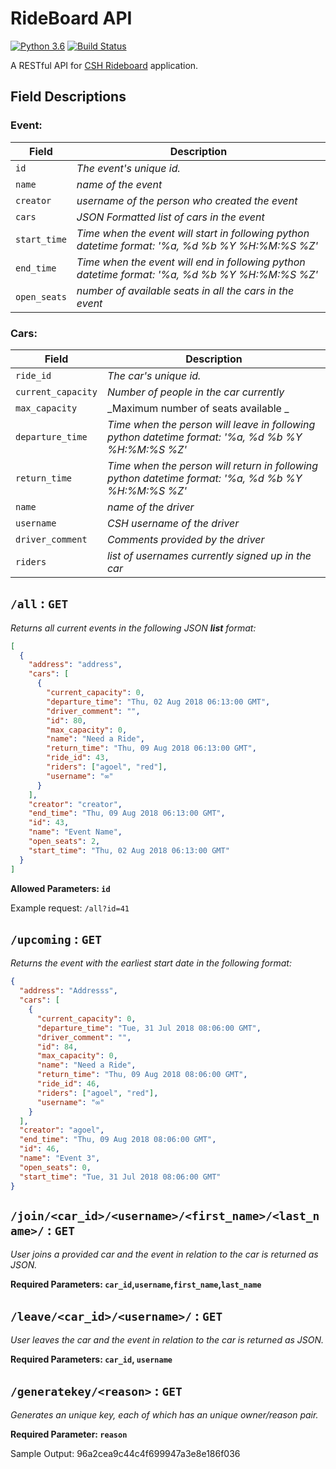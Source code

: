 # RideBoard API
[![Python 3.6](https://img.shields.io/badge/python-3.6-blue.svg)](https://www.python.org/downloads/release/python-360/)
[![Build Status](https://travis-ci.org/ag-ayush/RideBoardAPI.svg?branch=master)](https://travis-ci.org/ag-ayush/RideBoardAPI)

A RESTful API for [CSH Rideboard](https://github.com/ag-ayush/rides) application.


## Field Descriptions

### Event:

Field | Description
------|------------
`id` | _The event's unique id._
`name` | _name of the event_
`creator` | _username of the person who created the event_
`cars` | _JSON Formatted list of cars in the event_
`start_time` | _Time when the event will start in following python datetime format: '%a, %d %b %Y %H:%M:%S %Z'_
`end_time` | _Time when the event will end in following python datetime format: '%a, %d %b %Y %H:%M:%S %Z'_
`open_seats` | _number of available seats in all the cars in the event_

### Cars:

Field | Description
------|------------
`ride_id` | _The car's unique id._
`current_capacity` | _Number of people in the car currently_
`max_capacity` | _Maximum number of seats available _
`departure_time` | _Time when the person will leave in following python datetime format: '%a, %d %b %Y %H:%M:%S %Z'_
`return_time` | _Time when the person will return in following python datetime format: '%a, %d %b %Y %H:%M:%S %Z'_
`name` | _name of the driver_
`username` | _CSH username of the driver_
`driver_comment` | _Comments provided by the driver_
`riders` | _list of usernames currently signed up in the car_


## `/all` : `GET`

_Returns all current events in the following JSON __list__ format:_

```json
[
  {
    "address": "address", 
    "cars": [
      {
        "current_capacity": 0, 
        "departure_time": "Thu, 02 Aug 2018 06:13:00 GMT", 
        "driver_comment": "", 
        "id": 80, 
        "max_capacity": 0, 
        "name": "Need a Ride", 
        "return_time": "Thu, 09 Aug 2018 06:13:00 GMT", 
        "ride_id": 43, 
        "riders": ["agoel", "red"], 
        "username": "∞"
      }
    ], 
    "creator": "creator", 
    "end_time": "Thu, 09 Aug 2018 06:13:00 GMT", 
    "id": 43, 
    "name": "Event Name", 
    "open_seats": 2, 
    "start_time": "Thu, 02 Aug 2018 06:13:00 GMT"
  }
]
```

**Allowed Parameters: `id`**

Example request: `/all?id=41`


## `/upcoming` : `GET`

_Returns the event with the earliest start date in the following format:_

```json
{
  "address": "Addresss", 
  "cars": [
    {
      "current_capacity": 0, 
      "departure_time": "Tue, 31 Jul 2018 08:06:00 GMT", 
      "driver_comment": "", 
      "id": 84, 
      "max_capacity": 0, 
      "name": "Need a Ride", 
      "return_time": "Thu, 09 Aug 2018 08:06:00 GMT", 
      "ride_id": 46, 
      "riders": ["agoel", "red"], 
      "username": "∞"
    }
  ], 
  "creator": "agoel", 
  "end_time": "Thu, 09 Aug 2018 08:06:00 GMT", 
  "id": 46, 
  "name": "Event 3", 
  "open_seats": 0, 
  "start_time": "Tue, 31 Jul 2018 08:06:00 GMT"
}
```


## `/join/<car_id>/<username>/<first_name>/<last_name>/` : `GET`

_User joins a provided car and the event in relation to the car is returned as JSON._

**Required Parameters: `car_id`,`username`,`first_name`,`last_name`**


## `/leave/<car_id>/<username>/` : `GET`

_User leaves the car and the event in relation to the car is returned as JSON._

**Required Parameters: `car_id`, `username`**


## `/generatekey/<reason>` : `GET`

_Generates an unique key, each of which has an unique owner/reason pair._

**Required Parameter: `reason`**

Sample Output: 96a2cea9c44c4f699947a3e8e186f036